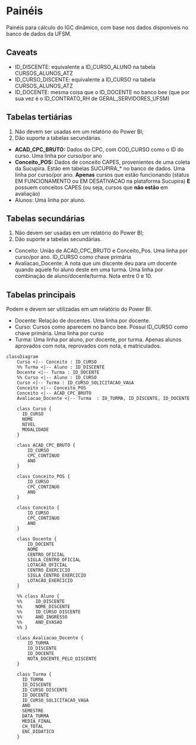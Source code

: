 # Painéis

Painéis para cálculo do IGC dinâmico, com base nos dados disponíveis no banco de dados da UFSM.

## Caveats

* ID_DISCENTE: equivalente a ID_CURSO_ALUNO na tabela CURSOS_ALUNOS_ATZ
* ID_CURSO_DISCENTE: equivalente a ID_CURSO na tabela CURSOS_ALUNOS_ATZ
* ID_DOCENTE: mesma coisa que o ID_DOCENTE no banco bee (que por sua vez é o ID_CONTRATO_RH de GERAL_SERVIDORES_UFSM)

## Tabelas tertiárias

1. Não devem ser usadas em um relatório do Power BI;
2. Dão suporte a tabelas secundárias.

* **ACAD_CPC_BRUTO:** Dados do CPC, com COD_CURSO como o ID do curso. Uma linha por curso/por ano
* **Conceito_POS:** Dados de conceito CAPES, provenientes de uma coleta da Sucupira. Estão em tabelas SUCUPIRA_* no 
  banco de dados. Uma linha por curso/por ano. **Apenas** cursos que estão funcionando 
  (status EM FUNCIONAMENTO ou EM DESATIVACAO na plataforma Sucupira) **E** possuem conceitos CAPES (ou seja, cursos que 
  **não estão** em avaliação)
* Alunos: Uma linha por aluno.

## Tabelas secundárias

1. Não devem ser usadas em um relatório do Power BI;
2. Dão suporte a tabelas secundárias.

* Conceito: União de ACAD_CPC_BRUTO e Conceito_Pos. Uma linha por curso/por ano. ID_CURSO como chave primária
* Avaliacao_Docente: A nota que um discente deu para um docente quando aquele foi aluno deste em uma turma. Uma linha 
  por combinação de aluno/docente/turma. Nota entre 0 e 10.

## Tabelas principais

Podem e devem ser utilizadas em um relatório do Power BI.

* Docente: Relação de docentes. Uma linha por docente.
* Curso: Cursos como aparecem no banco bee. Possui ID_CURSO como chave primária. Uma linha por curso 
* Turma: Uma linha por aluno, por docente, por turma. Apenas alunos aprovados com nota, reprovados com nota, e 
  matriculados.


```mermaid
classDiagram
    Curso <|-- Conceito : ID_CURSO
    %% Turma <|-- Aluno : ID_DISCENTE
    Docente <|-- Turma : ID_DOCENTE
    %% Curso <|-- Aluno : ID_CURSO
    Curso <|-- Turma : ID_CURSO_SOLICITACAO_VAGA
    Conceito <|-- Conceito_POS 
    Conceito <|-- ACAD_CPC_BRUTO
    Avaliacao_Docente <|-- Turma  : ID_TURMA, ID_DISCENTE, ID_DOCENTE

    class Curso {
      ID_CURSO
      NOME
      NIVEL
      MODALIDADE
    }
    
    class ACAD_CPC_BRUTO {
        ID_CURSO
        CPC_CONTINUO
        ANO
    }

    class Conceito_POS {
        ID_CURSO
        CPC_CONTINUO
        ANO
    }

    class Conceito {
        ID_CURSO
        CPC_CONTINUO
        ANO
    }

    class Docente {
        ID_DOCENTE
        NOME
        CENTRO_OFICIAL
        SIGLA_CENTRO_OFICIAL
        LOTACAO_OFICIAL
        CENTRO_EXERCICIO
        SIGLA_CENTRO_EXERCICIO
        LOTACAO_EXERCICIO
    }

    %% class Aluno {
    %%     ID_DISCENTE
    %%     NOME_DISCENTE
    %%     ID_CURSO_DISCENTE
    %%     ANO_INGRESSO
    %%     ANO_EVASAO
    %% }

    class Avaliacao_Docente {
        ID_TURMA
        ID_DISCENTE
        ID_DOCENTE
        NOTA_DOCENTE_PELO_DISCENTE
    }

    class Turma {
      ID_TURMA
      ID_DISCENTE
      ID_CURSO_DISCENTE
      ID_DOCENTE
      ID_CURSO_SOLICITACAO_VAGA
      ANO
      SEMESTRE
      DATA_TURMA
      MEDIA_FINAL
      CH_TOTAL
      ENC_DIDATICO
    }
```
